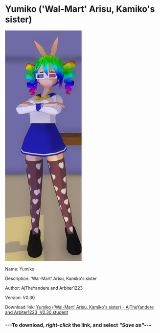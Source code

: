 # Yumiko ('Wal-Mart' Arisu, Kamiko's sister)

<img src = "https://raw.githubusercontent.com/Arbiter1223/Daigaku-Gurashi-Custom-Students/master/Students/Files/Yumiko%20('Wal-Mart'%20Arisu%2C%20Kamiko's%20sister).png">

Name: Yumiko

Description: 'Wal-Mart' Arisu, Kamiko's sister

Author: AjTheYandere and Arbiter1223

Version: V0.30

Download link: <a href="https://raw.githubusercontent.com/Arbiter1223/Daigaku-Gurashi-Custom-Students/master/Students/Files/Yumiko%20('Wal-Mart'%20Arisu%2C%20Kamiko's%20sister)%20-%20AjTheYandere%20and%20Arbiter1223%2C%20V0.30.student">Yumiko ('Wal-Mart' Arisu, Kamiko's sister) - AjTheYandere and Arbiter1223, V0.30.student</a>

### ---**To download, _right-click_ the link, and select _"Save as"_**---
